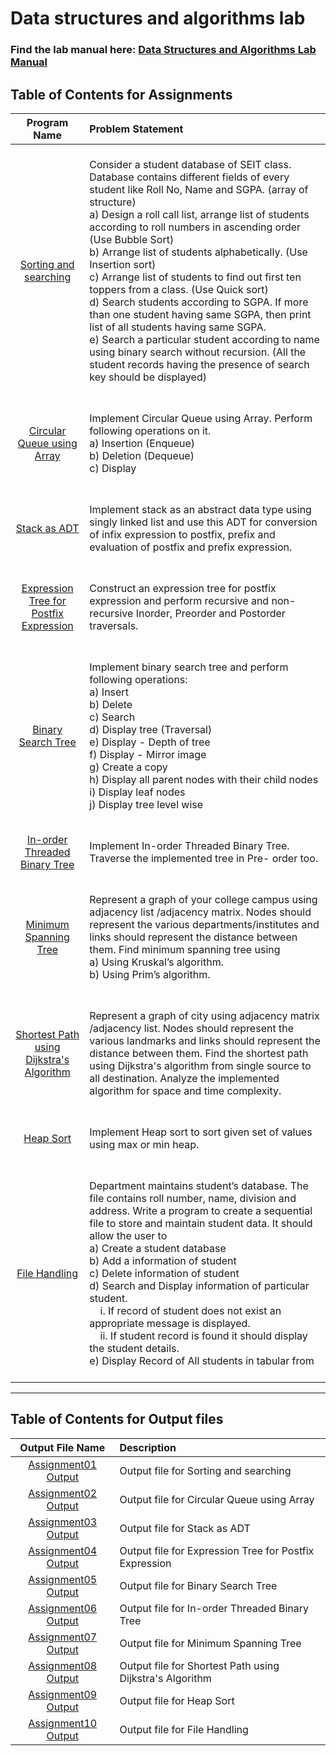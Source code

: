 # Data structures and algorithms lab

### Find the lab manual here: [Data Structures and Algorithms Lab Manual](DSAL.pdf)

## Table of Contents for Assignments

|                       Program Name                       | Problem Statement                                                                                                                                                                                                                                                                                                                                                                                                                                                                                                                                                                                                                                                                                                                                                                |
| :------------------------------------------------------: | :------------------------------------------------------------------------------------------------------------------------------------------------------------------------------------------------------------------------------------------------------------------------------------------------------------------------------------------------------------------------------------------------------------------------------------------------------------------------------------------------------------------------------------------------------------------------------------------------------------------------------------------------------------------------------------------------------------------------------------------------------------------------------- |
|          [Sorting and searching](Assignment01)           | <br>Consider a student database of SEIT class. Database contains different fields of every student like Roll No, Name and SGPA. (array of structure) <br> a) Design a roll call list, arrange list of students according to roll numbers in ascending order (Use Bubble Sort) <br> b) Arrange list of students alphabetically. (Use Insertion sort) <br> c) Arrange list of students to find out first ten toppers from a class. (Use Quick sort) <br> d) Search students according to SGPA. If more than one student having same SGPA, then print list of all students having same SGPA. <br> e) Search a particular student according to name using binary search without recursion. (All the student records having the presence of search key should be displayed) <br> <br> |
|        [Circular Queue using Array](Assignment02)        | <br> Implement Circular Queue using Array. Perform following operations on it. <br> a) Insertion (Enqueue) <br> b) Deletion (Dequeue) <br> c) Display <br> <br>                                                                                                                                                                                                                                                                                                                                                                                                                                                                                                                                                                                                                  |
|               [Stack as ADT](Assignment03)               | <br> Implement stack as an abstract data type using singly linked list and use this ADT for conversion of infix expression to postfix, prefix and evaluation of postfix and prefix expression. <br> <br>                                                                                                                                                                                                                                                                                                                                                                                                                                                                                                                                                                         |
|  [Expression Tree for Postfix Expression](Assignment04)  | <br> Construct an expression tree for postfix expression and perform recursive and non- recursive Inorder, Preorder and Postorder traversals. <br><br>                                                                                                                                                                                                                                                                                                                                                                                                                                                                                                                                                                                                                           |
|            [Binary Search Tree](Assignment05)            | <br>Implement binary search tree and perform following operations: <br>a) Insert<br>b) Delete <br>c) Search <br>d) Display tree (Traversal) <br>e) Display - Depth of tree <br>f) Display - Mirror image <br>g) Create a copy <br>h) Display all parent nodes with their child nodes <br>i) Display leaf nodes <br>j) Display tree level wise <br><br>                                                                                                                                                                                                                                                                                                                                                                                                                           |
|      [In-order Threaded Binary Tree](Assignment06)       | <br> Implement In-order Threaded Binary Tree. Traverse the implemented tree in Pre- order too. <br><br>                                                                                                                                                                                                                                                                                                                                                                                                                                                                                                                                                                                                                                                                          |
|          [Minimum Spanning Tree](Assignment07)           | <br> Represent a graph of your college campus using adjacency list /adjacency matrix. Nodes should represent the various departments/institutes and links should represent the distance between them. Find minimum spanning tree using <br>a) Using Kruskal’s algorithm. <br>b) Using Prim’s algorithm. <br><br>                                                                                                                                                                                                                                                                                                                                                                                                                                                                 |
| [Shortest Path using Dijkstra's Algorithm](Assignment08) | <br> Represent a graph of city using adjacency matrix /adjacency list. Nodes should represent the various landmarks and links should represent the distance between them. Find the shortest path using Dijkstra's algorithm from single source to all destination. Analyze the implemented algorithm for space and time complexity. <br><br>                                                                                                                                                                                                                                                                                                                                                                                                                                     |
|                [Heap Sort](Assignment09)                 | <br> Implement Heap sort to sort given set of values using max or min heap. <br><br>                                                                                                                                                                                                                                                                                                                                                                                                                                                                                                                                                                                                                                                                                             |
|              [File Handling](Assignment10)               | <br> Department maintains student’s database. The file contains roll number, name, division and address. Write a program to create a sequential file to store and maintain student data. It should allow the user to<br>a) Create a student database<br>b) Add a information of student<br>c) Delete information of student<br>d) Search and Display information of particular student.<br>&nbsp;&nbsp;&nbsp;&nbsp;i. If record of student does not exist an appropriate message is displayed.<br>&nbsp;&nbsp;&nbsp;&nbsp;ii. If student record is found it should display the student details.<br>e) Display Record of All students in tabular from <br><br>                                                                                                                    |

<hr>

## Table of Contents for Output files

|                Output File Name                | Description                                              |
| :--------------------------------------------: | :------------------------------------------------------- |
| [Assignment01 Output](Assignment01/output.txt) | Output file for Sorting and searching                    |
| [Assignment02 Output](Assignment02/output.txt) | Output file for Circular Queue using Array               |
| [Assignment03 Output](Assignment03/output.txt) | Output file for Stack as ADT                             |
| [Assignment04 Output](Assignment04/output.txt) | Output file for Expression Tree for Postfix Expression   |
| [Assignment05 Output](Assignment05/output.txt) | Output file for Binary Search Tree                       |
| [Assignment06 Output](Assignment06/output.txt) | Output file for In-order Threaded Binary Tree            |
| [Assignment07 Output](Assignment07/output.txt) | Output file for Minimum Spanning Tree                    |
| [Assignment08 Output](Assignment08/output.txt) | Output file for Shortest Path using Dijkstra's Algorithm |
| [Assignment09 Output](Assignment09/output.txt) | Output file for Heap Sort                                |
| [Assignment10 Output](Assignment10/output.txt) | Output file for File Handling                            |

